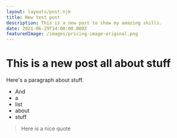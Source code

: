 ```yaml
---
layout: layouts/post.njk
title: New test post
description: This is a new post to show my amazing skills.
date: 2021-06-29T14:00:00.000Z
featuredImage: /images/pricing-image-original.png
---
```

# This is a new post all about stuff

Here's a paragraph about stuff.

- And
- a
- list
- about
- stuff

> Here is a nice quote

<date date>